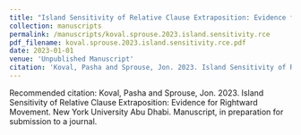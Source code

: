 ```yaml
---
title: "Island Sensitivity of Relative Clause Extraposition: Evidence for Rightward Movement"
collection: manuscripts
permalink: /manuscripts/koval.sprouse.2023.island.sensitivity.rce
pdf_filename: koval.sprouse.2023.island.sensitivity.rce.pdf
date: 2023-01-01
venue: 'Unpublished Manuscript'
citation: 'Koval, Pasha and Sprouse, Jon. 2023. Island Sensitivity of Relative Clause Extraposition: Evidence for Rightward Movement. New York University Abu Dhabi. Manuscript, in preparation for submission to a journal.'
---
```

Recommended citation: Koval, Pasha and Sprouse, Jon. 2023. Island Sensitivity of Relative Clause Extraposition: Evidence for Rightward Movement. New York University Abu Dhabi. Manuscript, in preparation for submission to a journal.
